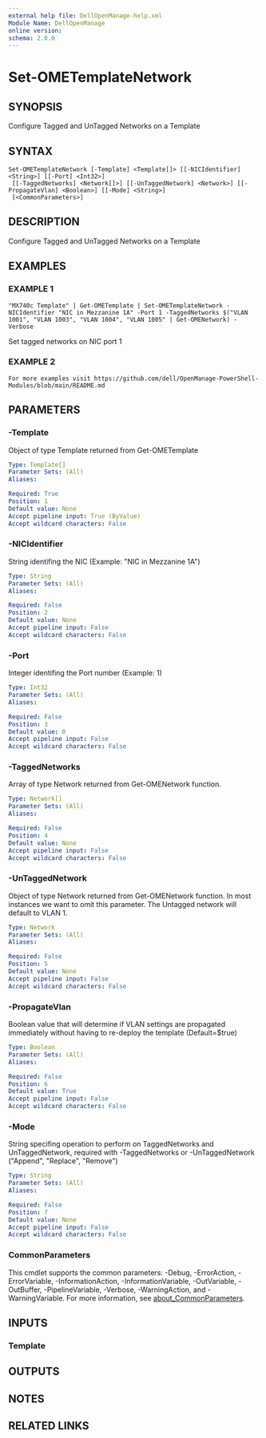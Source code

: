 ```yaml
---
external help file: DellOpenManage-help.xml
Module Name: DellOpenManage
online version:
schema: 2.0.0
---
```


# Set-OMETemplateNetwork

## SYNOPSIS
Configure Tagged and UnTagged Networks on a Template

## SYNTAX

```
Set-OMETemplateNetwork [-Template] <Template[]> [[-NICIdentifier] <String>] [[-Port] <Int32>]
 [[-TaggedNetworks] <Network[]>] [[-UnTaggedNetwork] <Network>] [[-PropagateVlan] <Boolean>] [[-Mode] <String>]
 [<CommonParameters>]
```

## DESCRIPTION
Configure Tagged and UnTagged Networks on a Template

## EXAMPLES

### EXAMPLE 1
```
"MX740c Template" | Get-OMETemplate | Set-OMETemplateNetwork -NICIdentifier "NIC in Mezzanine 1A" -Port 1 -TaggedNetworks $("VLAN 1001", "VLAN 1003", "VLAN 1004", "VLAN 1005" | Get-OMENetwork) -Verbose
```

Set tagged networks on NIC port 1

### EXAMPLE 2
```
For more examples visit https://github.com/dell/OpenManage-PowerShell-Modules/blob/main/README.md
```

## PARAMETERS

### -Template
Object of type Template returned from Get-OMETemplate

```yaml
Type: Template[]
Parameter Sets: (All)
Aliases:

Required: True
Position: 1
Default value: None
Accept pipeline input: True (ByValue)
Accept wildcard characters: False
```

### -NICIdentifier
String identifing the NIC (Example: "NIC in Mezzanine 1A")

```yaml
Type: String
Parameter Sets: (All)
Aliases:

Required: False
Position: 2
Default value: None
Accept pipeline input: False
Accept wildcard characters: False
```

### -Port
Integer identifing the Port number (Example: 1)

```yaml
Type: Int32
Parameter Sets: (All)
Aliases:

Required: False
Position: 3
Default value: 0
Accept pipeline input: False
Accept wildcard characters: False
```

### -TaggedNetworks
Array of type Network returned from Get-OMENetwork function.

```yaml
Type: Network[]
Parameter Sets: (All)
Aliases:

Required: False
Position: 4
Default value: None
Accept pipeline input: False
Accept wildcard characters: False
```

### -UnTaggedNetwork
Object of type Network returned from Get-OMENetwork function.
In most instances we want to omit this parameter.
The Untagged network will default to VLAN 1.

```yaml
Type: Network
Parameter Sets: (All)
Aliases:

Required: False
Position: 5
Default value: None
Accept pipeline input: False
Accept wildcard characters: False
```

### -PropagateVlan
Boolean value that will determine if VLAN settings are propagated immediately without having to re-deploy the template (Default=$true)

```yaml
Type: Boolean
Parameter Sets: (All)
Aliases:

Required: False
Position: 6
Default value: True
Accept pipeline input: False
Accept wildcard characters: False
```

### -Mode
String specifing operation to perform on TaggedNetworks and UnTaggedNetwork, required with -TaggedNetworks or -UnTaggedNetwork ("Append", "Replace", "Remove")

```yaml
Type: String
Parameter Sets: (All)
Aliases:

Required: False
Position: 7
Default value: None
Accept pipeline input: False
Accept wildcard characters: False
```

### CommonParameters
This cmdlet supports the common parameters: -Debug, -ErrorAction, -ErrorVariable, -InformationAction, -InformationVariable, -OutVariable, -OutBuffer, -PipelineVariable, -Verbose, -WarningAction, and -WarningVariable. For more information, see [about_CommonParameters](http://go.microsoft.com/fwlink/?LinkID=113216).

## INPUTS

### Template
## OUTPUTS

## NOTES

## RELATED LINKS
